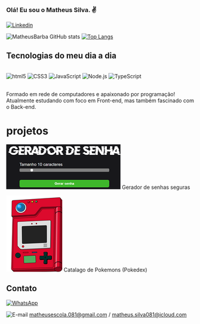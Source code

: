 
### Olá! Eu sou o Matheus Silva. ✌️ 

[![Linkedin](https://img.shields.io/badge/LinkedIn-0077B5?style=for-the-badge&logo=linkedin&logoColor=white)](https://www.linkedin.com/in/matheus-silva-720315190/)
 

![MatheusBarba GitHub stats](https://github-readme-stats.vercel.app/api?username=DevMatheusBarba&show_icons=true&theme=highcontrast)  [![Top Langs](https://github-readme-stats.vercel.app/api/top-langs/?username=DevMatheusBarba&layout=compact)](https://github.com/DevMatheusBarba/DevMatheusBarba/blob/main/README.md)




## Tecnologias do meu dia a dia

<div style="display: inline block"><br/>
    <img alt="html5" src="https://img.shields.io/badge/HTML5-E34F26?style=for-the-badge&logo=html5&logoColor=white">
    <img alt="CSS3" src="https://img.shields.io/badge/CSS3-1572B6?style=for-the-badge&logo=css3&logoColor=white">
    <img alt="JavaScript" src="https://img.shields.io/badge/JavaScript-F7DF1E?style=for-the-badge&logo=javascript&logoColor=black">
    <img alt="Node.js" src="https://img.shields.io/badge/Node.js-43853D?style=for-the-badge&logo=node.js&logoColor=white">
    <img alt="TypeScript" src="https://img.shields.io/badge/TypeScript-007ACC?style=for-the-badge&logo=typescript&logoColor=white">
    
    
</div><br/>


Formado em rede de computadores e apaixonado por programação! Atualmente estudando com foco em Front-end, mas também fascinado com o Back-end.

# projetos
[![Gerador-Senhas](gerador-senhas.png)](https://gerador-senhas209215.netlify.app) Gerador de senhas seguras
                                
[![Gerador-Senhas](Pokedex1.png)](https://pokedex209215.netlify.app) Catalago de Pokemons (Pokedex)


</div>



## Contato

[![WhatsApp](https://img.shields.io/badge/WhatsApp-25D366?style=for-the-badge&logo=whatsapp&logoColor=white)](https://api.whatsapp.com/send?phone=5511947258649&text=Ol%C3%A1!%20Vim%20pelo%20seu%20perfil%20do%20GitHub)

![E-mail](https://img.shields.io/badge/Gmail-D14836?style=for-the-badge&logo=gmail&logoColor=white) matheusescola.081@gmail.com / matheus.silva081@icloud.com
